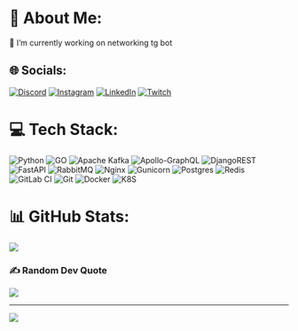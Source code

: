 # 💫 About Me:
🔭 I’m currently working on networking tg bot


## 🌐 Socials:
[![Discord](https://img.shields.io/badge/Discord-%237289DA.svg?logo=discord&logoColor=white)](https://discord.gg/eldar_muratov) [![Instagram](https://img.shields.io/badge/Instagram-%23E4405F.svg?logo=Instagram&logoColor=white)](https://instagram.com/muratov__eldar) [![LinkedIn](https://img.shields.io/badge/LinkedIn-%230077B5.svg?logo=linkedin&logoColor=white)](https://linkedin.com/in/muratover) [![Twitch](https://img.shields.io/badge/Twitch-%239146FF.svg?logo=Twitch&logoColor=white)](https://twitch.tv/muratover) 

# 💻 Tech Stack:
![Python](https://img.shields.io/badge/python-3670A0?style=for-the-badge&logo=python&logoColor=ffdd54) ![GO](https://img.shields.io/badge/Go-00ADD8?logo=Go&logoColor=white&style=for-the-badge) ![Apache Kafka](https://img.shields.io/badge/Apache%20Kafka-000?style=for-the-badge&logo=apachekafka) ![Apollo-GraphQL](https://img.shields.io/badge/-ApolloGraphQL-311C87?style=for-the-badge&logo=apollo-graphql) ![DjangoREST](https://img.shields.io/badge/DJANGO-REST-ff1709?style=for-the-badge&logo=django&logoColor=white&color=ff1709&labelColor=gray) ![FastAPI](https://img.shields.io/badge/FastAPI-005571?style=for-the-badge&logo=fastapi) ![RabbitMQ](https://img.shields.io/badge/rabbitmq-FF6600?style=for-the-badge&logo=rabbitmq&logoColor=white) ![Nginx](https://img.shields.io/badge/nginx-%23009639.svg?style=for-the-badge&logo=nginx&logoColor=white) ![Gunicorn](https://img.shields.io/badge/gunicorn-%298729.svg?style=for-the-badge&logo=gunicorn&logoColor=white) ![Postgres](https://img.shields.io/badge/postgres-%23316192.svg?style=for-the-badge&logo=postgresql&logoColor=white) ![Redis](https://img.shields.io/badge/redis-%23DD0031.svg?style=for-the-badge&logo=redis&logoColor=white) ![GitLab CI](https://img.shields.io/badge/gitlab%20CI-%23181717.svg?style=for-the-badge&logo=gitlab&logoColor=white) ![Git](https://img.shields.io/badge/git-%23F05033.svg?style=for-the-badge&logo=git&logoColor=white) ![Docker](https://img.shields.io/badge/docker-%230db7ed.svg?style=for-the-badge&logo=docker&logoColor=white) ![K8S](https://img.shields.io/badge/Kubernetes-326CE5?style=for-the-badge&logo=Kubernetes&logoColor=white)
# 📊 GitHub Stats:
![](https://github-readme-stats.vercel.app/api/top-langs/?username=MuratovER&theme=gruvbox&hide_border=false&include_all_commits=false&count_private=true&layout=compact)

### ✍️ Random Dev Quote
![](https://quotes-github-readme.vercel.app/api?type=horizontal&theme=gruvbox)

---
[![](https://visitcount.itsvg.in/api?id=MuratovER&icon=7&color=12)](https://visitcount.itsvg.in)
